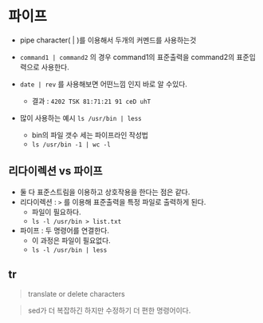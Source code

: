 # 파이프

- pipe character( | )를 이용해서 두개의 커멘드를 사용하는것
- `command1 | command2` 의 경우 command1의 표준출력을 command2의 표준입력으로 사용한다.

- `date | rev` 를 사용해보면 어떤느낌 인지 바로 알 수있다.
    - 결과 : `4202 TSK 81:71:21 91 ceD uhT`

- 많이 사용하는 예시 `ls /usr/bin | less`
    - bin의 파일 갯수 세는 파이프라인 작성법
    - `ls /usr/bin -1 | wc -l`

## 리다이렉션 vs 파이프
- 둘 다 표준스트림을 이용하고 상호작용을 한다는 점은 같다.
- 리다이렉션 : `>` 를 이용해 표준출력을 특정 파일로 출력하게 된다.
    - 파일이 필요하다.
    - `ls -l /usr/bin > list.txt`
- 파이프 : 두 명령어를 연결한다.
    - 이 과정은 파일이 필요없다.
    - `ls -l /usr/bin | less`

## tr

> translate or delete characters

> sed가 더 복잡하긴 하지만 수정하기 더 편한 명령어이다.

